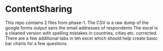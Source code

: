 # ContentSharing
This repo contains 2 files from phase-1.
The CSV is a raw dump of the google forms output sans the email addresses of respondents
The excel is a cleaned version with spelling mistakes in countries, cities etc. corrected.
There are a few additional tabs in teh excel which should help create basic bar charts for a few questions.
